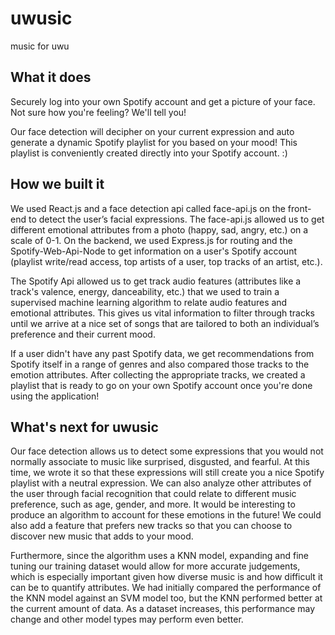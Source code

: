 # uwusic
music for uwu

## What it does
Securely log into your own Spotify account and get a picture of your face. Not sure how you're feeling? We'll tell you! 

Our face detection will decipher on your current expression and auto generate a dynamic Spotify playlist for you based on your mood! This playlist is conveniently created directly into your Spotify account. :)

## How we built it
We used React.js and a face detection api called face-api.js on the front-end to detect the user’s facial expressions. The face-api.js allowed us to get different emotional attributes from a photo (happy, sad, angry, etc.) on a scale of 0-1. On the backend, we used Express.js for routing and the Spotify-Web-Api-Node to get information on a user's Spotify account (playlist write/read access, top artists of a user, top tracks of an artist, etc.). 

The Spotify Api allowed us to get track audio features (attributes like a track's valence, energy, danceability, etc.) that we used to train a supervised machine learning algorithm to relate audio features and emotional attributes. This gives us vital information to filter through tracks until we arrive at a nice set of songs that are tailored to both an individual’s preference and their current mood.

If a user didn't have any past Spotify data, we get recommendations from Spotify itself in a range of genres and also compared those tracks to the emotion attributes. After collecting the appropriate tracks, we created a playlist that is ready to go on your own Spotify account once you're done using the application!

## What's next for uwusic
Our face detection allows us to detect some expressions that you would not normally associate to music like surprised, disgusted, and fearful. At this time, we wrote it so that these expressions will still create you a nice Spotify playlist with a neutral expression. We can also analyze other attributes of the user through facial recognition that could relate to different music preference, such as age, gender, and more. It would be interesting to produce an algorithm to account for these emotions in the future! We could also add a feature that prefers new tracks so that you can choose to discover new music that adds to your mood.

Furthermore, since the algorithm uses a KNN model, expanding and fine tuning our training dataset would allow for more accurate judgements, which is especially important given how diverse music is and how difficult it can be to quantify attributes. We had initially compared the performance of the KNN model against an SVM model too, but the KNN performed better at the current amount of data. As a dataset increases, this performance may change and other model types may perform even better.
